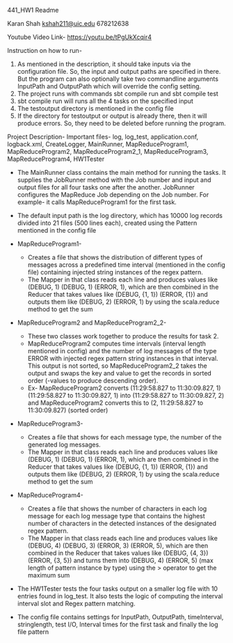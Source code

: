 441_HW1 Readme

Karan Shah kshah211@uic.edu 678212638

Youtube Video Link- https://youtu.be/tPgUkXcqir4


Instruction on how to run-
1) As mentioned in the description, it should take inputs via the configuration file. So, the input and output paths are specified in there. But the program can also optionally take two commandline arguments InputPath and OutputPath which will override the config setting.
2) The project runs with commands sbt compile run and sbt compile test
3) sbt compile run will runs all the 4 tasks on the specified input
4) The testoutput directory is mentioned in the config file
5) If the directory for testoutput or output is already there, then it will produce errors. So, they need to be deleted before running the program.

Project Description-
Important files- log, log_test, application.conf, logback.xml, CreateLogger, MainRunner, MapReduceProgram1, MapReduceProgram2, MapReduceProgram2_1, MapReduceProgram3, MapReduceProgram4, HW1Tester

- The MainRunner class contains the main method for running the tasks. It supplies the JobRunner method with the Job number and input and output files for all four tasks one after the another. JobRunner configures the MapReduce Job depending on the Job number. For example- it calls MapReduceProgram1 for the first task.
- The default input path is the log directory, which has 10000 log records divided into 21 files (500 lines each), created using the Pattern mentioned in the config file
- MapReduceProgram1- 
  -  Creates a file that shows the distribution of different types of messages across a predefined time interval (mentioned in the config file) containing      injected string instances of the regex pattern. 
  -  The Mapper in that class reads each line and produces values like (DEBUG, 1) (DEBUG, 1) (ERROR, 1), which are then combined in the Reducer that takes values like (DEBUG, {1, 1}) (ERROR, {1}) and outputs them like (DEBUG, 2) (ERROR, 1) by using the scala.reduce method to get the sum
 
- MapReduceProgram2 and MapReduceProgram2_2-
  - These two classes work together to produce the results for task 2. 
  - MapReduceProgram2 computes time intervals (interval length mentioned in config) and the number of log messages of the type ERROR with injected regex pattern string instances in that interval. This output is not sorted, so MapReduceProgram2_2 takes the output and swaps the key and value to get the records in sorted order (-values to produce descending order). 
  - Ex- MapReduceProgram2 converts (11:29:58.827 to 11:30:09.827, 1) (11:29:58.827 to 11:30:09.827, 1) into (11:29:58.827 to 11:30:09.827, 2) and MapReduceProgram2 converts this to (2, 11:29:58.827 to 11:30:09.827) (sorted order)

- MapReduceProgram3-
  - Creates a file that shows for each message type, the number of the generated log messages.
  - The Mapper in that class reads each line and produces values like (DEBUG, 1) (DEBUG, 1) (ERROR, 1), which are then combined in the Reducer that takes values like (DEBUG, {1, 1}) (ERROR, {1}) and outputs them like (DEBUG, 2) (ERROR, 1) by using the scala.reduce method to get the sum

- MapReduceProgram4-
  - Creates a file that shows the number of characters in each log message for each log message type that contains the highest number of characters in the detected instances of the designated regex pattern.
  - The Mapper in that class reads each line and produces values like (DEBUG, 4) (DEBUG, 3) (ERROR, 3) (ERROR, 5), which are then combined in the Reducer that takes values like (DEBUG, {4, 3}) (ERROR, {3, 5}) and turns them into (DEBUG, 4) (ERROR, 5) (max length of pattern instance by type) using the > operator to get the maximum sum
 
- The HW1Tester tests the four tasks output on a smaller log file with 10 entries found in log_test. It also tests the logic of computing the interval interval slot and Regex pattern matching.
- The config file contains settings for InputPath, OutputPath, timeInterval, stringlength, test I/O, Interval times for the first task and finally the log file pattern
